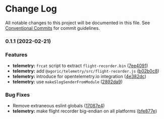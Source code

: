 # Change Log

All notable changes to this project will be documented in this file.
See [Conventional Commits](https://conventionalcommits.org) for commit guidelines.

### 0.1.1 (2022-02-21)


### Features

* **telemetry:** `frcat` script to extract `flight-recorder.bin` ([7ee4091](https://github.com/Agoric/agoric-sdk/commit/7ee409102269ab41a1f3f5d5a0bdd29b6eb12a36))
* **telemetry:** add `@agoric/telemetry/src/flight-recorder.js` ([b02b0c8](https://github.com/Agoric/agoric-sdk/commit/b02b0c8086136d8e780b687ae65df41796946eec))
* **telemetry:** introduce for opentelemetry.io integration ([4e382dc](https://github.com/Agoric/agoric-sdk/commit/4e382dcede81717a4c9941266b0377ad531b8b38))
* **telemetry:** use `makeSlogSenderFromModule` ([2892da9](https://github.com/Agoric/agoric-sdk/commit/2892da96eff902c5f616424d6fb9946aaaef1b0f))


### Bug Fixes

* Remove extraneous eslint globals ([17087e4](https://github.com/Agoric/agoric-sdk/commit/17087e4605db7d3b30dfccf2434b2850b45e3408))
* **telemetry:** make flight recorder big-endian on all platforms ([bfe877e](https://github.com/Agoric/agoric-sdk/commit/bfe877e8825d551b9ea6f80e2623fb450883dab0))
